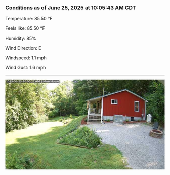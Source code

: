 ### Conditions as of June 25, 2025 at 10:05:43 AM CDT 

Temperature: 85.50 &deg;F

Feels like: 85.50 &deg;F

Humidity: 85%

Wind Direction: E

Windspeed: 1.1 mph

Wind Gust: 1.6 mph

---

<img src="./images/latest.jpeg"/>

